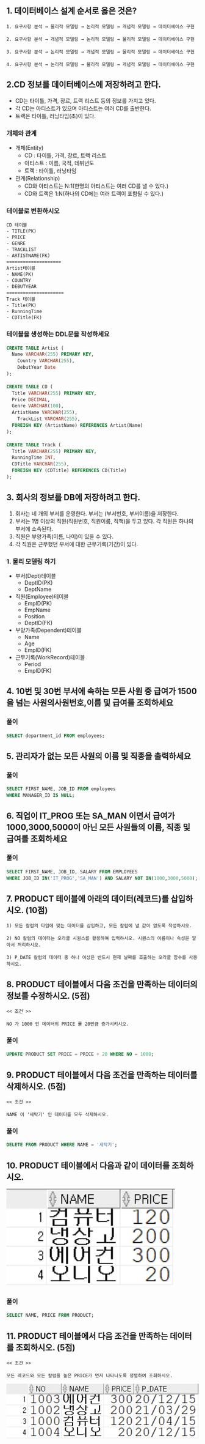 ## 1. 데이터베이스 설계 순서로 옳은 것은?
```
1. 요구사항 분석 → 물리적 모델링 → 논리적 모델링 → 개념적 모델링 → 데이터베이스 구현

2. 요구사항 분석 → 개념적 모델링 → 논리적 모델링 → 물리적 모델링 → 데이터베이스 구현

3. 요구사항 분석 → 논리적 모델링 → 개념적 모델링 → 물리적 모델링 → 데이터베이스 구현

4. 요구사항 분석 → 논리적 모델링 → 물리적 모델링 → 개념적 모델링 → 데이터베이스 구현
```
## 2.CD 정보를 데이터베이스에 저장하려고 한다.
- CD는 타이틀, 가격, 장르, 트랙 리스트 등의 정보를 가지고 있다.
- 각 CD는 아티스트가 있으며 아티스트는 여러 CD를 출반한다.
- 트랙은 타이틀, 러닝타임(초)이 있다.

### 개체와 관계
- 개체(Entity)
  - CD : 타이틀, 가격, 장르, 트랙 리스트
  - 아티스트 : 이름, 국적, 데뷔년도
  - 트랙 : 타이틀, 러닝타임
- 관계(Relationship)
  - CD와 아티스트는 N:1(한명의 아티스트는 여러 CD를 낼 수 있다.)
  - CD와 트랙은 1:N(하나의 CD에는 여러 트랙이 포함될 수 있다.)
 
### 테이블로 변환하시오
```
CD 테이블
- TITLE(PK)
- PRICE
- GENRE
- TRACKLIST
- ARTISTNAME(FK)
====================
Artist테이블
- NAME(PK)
- COUNTRY
- DEBUTYEAR
=====================
Track 테이블
- Title(PK)
- RunningTime
- CDTitle(FK)
```

### 테이블을 생성하는 DDL문을 작성하세요
```SQL
CREATE TABLE Artist (
  Name VARCHAR(255) PRIMARY KEY,
    Country VARCHAR(255),
    DebutYear Date
);

CREATE TABLE CD (
  Title VARCHAR(255) PRIMARY KEY,
  Price DECIMAL,
  Genre VARCHAR(100),
  ArtistName VARCHAR(255),
    TrackList VARCHAR(255),
  FOREIGN KEY (ArtistName) REFERENCES Artist(Name)
);

CREATE TABLE Track (
  Title VARCHAR(255) PRIMARY KEY,
  RunningTime INT,
  CDTitle VARCHAR(255),
  FOREIGN KEY (CDTitle) REFERENCES CD(Title)
);
```

## 3. 회사의 정보를 DB에 저장하려고 한다.
1. 회사는 네 개의 부서를 운영한다. 부서는 (부서번호, 부서이름)을 저장한다.
2. 부서는 1명 이상의 직원(직원번호, 직원이름, 직책)을 두고 있다. 각 직원은 하나의 부서에 소속된다.
3. 직원은 부양가족(이름, 나이)이 있을 수 있다.
4. 각 직원은 근무했던 부서에 대한 근무기록(기간)이 있다.

### 1. 물리 모델링 하기
- 부서(Dept)테이블
  - DeptID(PK)
  - DeptName
- 직원(Employee)테이블
  - EmpID(PK)
  - EmpName
  - Position
  - DeptID(FK)
- 부양가족(Dependent)테이블
  - Name
  - Age
  - EmpID(FK)
- 근무기록(WorkRecord)테이블
  - Period
  - EmpID(FK)

## 4. 10번 및 30번 부서에 속하는 모든 사원 중 급여가 1500을 넘는 사원의사원번호,이름 및 급여를 조회하세요

### 풀이
```SQL
SELECT department_id FROM employees;
```

## 5. 관리자가 없는 모든 사원의 이름 및 직종을 출력하세요

### 풀이
```SQL
SELECT FIRST_NAME, JOB_ID FROM employees
WHERE MANAGER_ID IS NULL;
```

## 6. 직업이 IT_PROG 또는 SA_MAN 이면서 급여가 1000,3000,5000이 아닌 모든 사원들의 이름, 직종 및 급여를 조회하세요

### 풀이
```SQL
SELECT FIRST_NAME, JOB_ID, SALARY FROM EMPLOYEES
WHERE JOB_ID IN('IT_PROG','SA_MAN') AND SALARY NOT IN(1000,3000,5000);
```

## 7. PRODUCT 테이블에 아래의 데이터(레코드)를 삽입하시오. (10점)
```
1) 모든 칼럼의 타입에 맞는 데이터를 삽입하고, 모든 칼럼에 널 값이 없도록 작성하시오.

2) NO 칼럼의 데이터는 오라클 시퀀스를 활용하여 입력하시오. 시퀀스의 이름이나 속성은 알아서 처리하시오.

3) P_DATE 칼럼의 데이터 중 하나 이상은 반드시 현재 날짜를 호출하는 오라클 함수를 사용하시오.
```

## 8. PRODUCT 테이블에서 다음 조건을 만족하는 데이터의 정보를 수정하시오. (5점)
```
<< 조건 >>

NO 가 1000 인 데이터의 PRICE 를 20만큼 증가시키시오.
```
 ### 풀이
 ```sql
 UPDATE PRODUCT SET PRICE = PRICE + 20 WHERE NO = 1000;
 ```

 

## 9. PRODUCT 테이블에서 다음 조건을 만족하는 데이터를 삭제하시오. (5점)
```
<< 조건 >>

NAME 이 '세탁기' 인 데이터를 모두 삭제하시오.
```

### 풀이
```sql
DELETE FROM PRODUCT WHERE NAME = '세탁기';
```

## 10. PRODUCT 테이블에서 다음과 같이 데이터를 조회하시오.
![image](img/데이터조회.png)


### 풀이
```sql
SELECT NAME, PRICE FROM PRODUCT;
```

## 11. PRODUCT 테이블에서 다음 조건을 만족하는 데이터를 조회하시오. (5점)
```
<< 조건 >>

모든 레코드와 모든 칼럼을 높은 PRICE가 먼저 나타나도록 정렬하여 조회하시오.
```
![image](img/데이터정렬조회.png)


